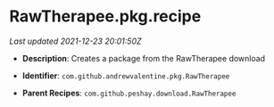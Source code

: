 # RawTherapee.pkg.recipe

_Last updated 2021-12-23 20:01:50Z_

- **Description**: Creates a package from the RawTherapee download

- **Identifier**: `com.github.andrewvalentine.pkg.RawTherapee`

- **Parent Recipes**: `com.github.peshay.download.RawTherapee`

